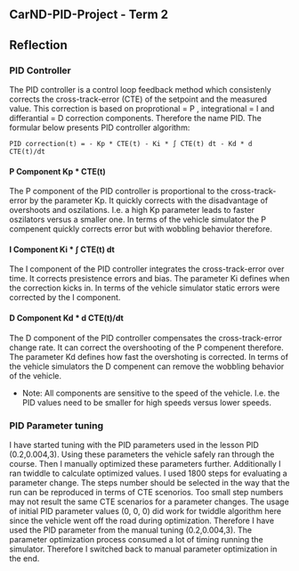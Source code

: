 ## CarND-PID-Project - Term 2

## Reflection 


### PID Controller

The PID controller is a control loop feedback method which consistenly corrects the cross-track-error (CTE) of the setpoint 
and the measured value. This correction is based on proprotional = P , integrational = I and differantial = D correction components. 
Therefore the name PID. The formular below presents PID controller algorithm:  

  	PID correction(t) = - Kp * CTE(t) - Ki * ∫ CTE(t) dt - Kd * d CTE(t)/dt 
 

#### P Component Kp * CTE(t)
 
The P component of the PID controller is proportional to the cross-track-error by the parameter Kp. 
It quickly corrects with the disadvantage of overshoots and oszilations. I.e. a high Kp parameter 
leads to faster oszilators versus a smaller one.
In terms of the vehicle simulator the P compenent quickly corrects error but with wobbling behavior therefore. 

#### I Component Ki * ∫ CTE(t) dt
 
The I component of the PID controller integrates the cross-track-error over time. It corrects
presistence errors and bias. The parameter Ki defines when the correction kicks in.
In terms of the vehicle simulator static errors were corrected by the I component.

#### D Component Kd * d CTE(t)/dt
 
The D component of the PID controller compensates the cross-track-error change rate. It can correct the overshooting
of the P compenent therefore. The parameter Kd defines how fast the overshoting is corrected. 
In terms of the vehicle simulators the D compenent can remove the wobbling behavior of the vehicle.

* Note: All components are sensitive to the speed of the vehicle. I.e. the PID values need to be smaller
        for high speeds versus lower speeds.


### PID Parameter tuning

I have started tuning with the PID parameters used in the lesson PID (0.2,0.004,3). Using these parameters the vehicle safely ran through the course. Then I manually optimized these parameters further.
Additionally I ran twiddle to calculate optimized values. I used 1800 steps for evaluating a parameter change. The steps number should be selected in the way that the run can be reproduced in terms of CTE scenorios. Too small step numbers may not result the same CTE scenarios for a parameter changes. The usage of initial PID parameter values (0, 0, 0) did work for twiddle algorithm here since the vehicle went off the road during optimization. Therefore I have used the PID parameter from the manual tuning (0.2,0.004,3). The parameter optimization process consumed a lot of timing running the simulator.
Therefore I switched back to manual parameter optimization in the end.
